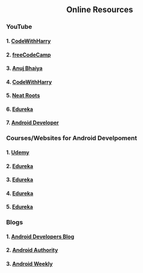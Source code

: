 <h2 align="center"> Online Resources</h2>
<h3>YouTube</h3>
<h4>1. <a href="https://www.youtube.com/watch?v=mXjZQX3UzOs"> CodeWithHarry</a></h4>
<h4>2. <a href="https://www.youtube.com/watch?v=fis26HvvDII"> freeCodeCamp</a></h4>
<h4>3. <a href="https://www.youtube.com/watch?v=u0kmgolU09g&list=PLUcsbZa0qzu3Mri2tL1FzZy-5SX75UJfb"> Anuj Bhaiya</a></h4>
<h4>4. <a href="https://www.youtube.com/watch?v=InigFUSiPl8&list=PLu0W_9lII9aiL0kysYlfSOUgY5rNlOhUd"> CodeWithHarry</a></h4>
<h4>5. <a href="https://www.youtube.com/watch?v=EplH-amHTtE&list=PLUhfM8afLE_Ok-0Lx2v9hfrmbxi3GgsX1"> Neat Roots</a></h4>
<h4>6. <a href="https://www.youtube.com/watch?v=aS__9RbCyHg"> Edureka</a></h4>
<h4>7. <a href="https://www.youtube.com/watch?v=roDz8mMvbIg&list=PLknSwrodgQ72X4sKpzf5vT8kY80HKcUSe"> Android Developer</a></h4>

<h3>Courses/Websites for Android Develpoment</h3>
<h4>1. <a href="https://www.udemy.com/course/learn-android-application-development-y/?LSNPUBID=JVFxdTr9V80&ranEAID=JVFxdTr9V80&ranMID=39197&ranSiteID=JVFxdTr9V80-mI9zsu5x9de3SXp3Qul_IQ&utm_medium=udemyads&utm_source=aff-campaign"> Udemy</a></h4>
<h4>2. <a href="https://www.youtube.com/watch?v=aS__9RbCyHg"> Edureka</a></h4>
<h4>3. <a href="https://www.youtube.com/watch?v=aS__9RbCyHg"> Edureka</a></h4>
<h4>4. <a href="https://www.youtube.com/watch?v=aS__9RbCyHg"> Edureka</a></h4>
<h4>5. <a href="https://www.youtube.com/watch?v=aS__9RbCyHg"> Edureka</a></h4>

<h3>Blogs</h3>
<h4>1. <a href="https://android-developers.googleblog.com/"> Android Developers Blog</a></h4>
<h4>2. <a href="https://www.androidauthority.com/"> Android Authority</a></h4>
<h4>3. <a href="https://androidweekly.net/"> Android Weekly</a></h4>

